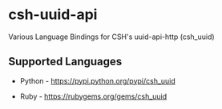 # csh-uuid-api
Various Language Bindings for CSH's uuid-api-http (csh\_uuid)

## Supported Languages

* Python - https://pypi.python.org/pypi/csh_uuid

* Ruby - https://rubygems.org/gems/csh_uuid

